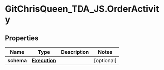 # GitChrisQueen_TDA_JS.OrderActivity

## Properties
Name | Type | Description | Notes
------------ | ------------- | ------------- | -------------
**schema** | [**Execution**](Execution.md) |  | [optional] 

